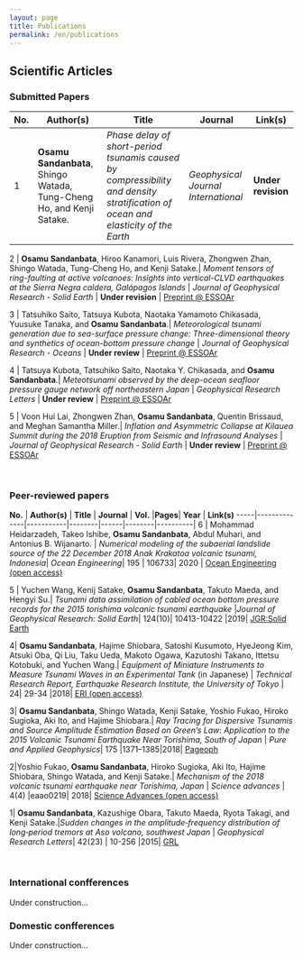 ```yaml
---
layout: page
title: Publications
permalink: /en/publications
---
```


## <strong> Scientific Articles </strong>
### Submitted Papers

**No.** | **Author(s)** | **Title** | **Journal** | **Link(s)**
-----|--------------|-----------|--------|----------|
1 | **Osamu Sandanbata**, Shingo Watada, Tung-Cheng Ho, and Kenji Satake.| *Phase delay of short-period tsunamis caused by compressibility and density stratification of ocean and elasticity of the Earth* | *Geophysical Journal International* | **Under revision** | |

2 | **Osamu Sandanbata**, Hiroo Kanamori, Luis Rivera, Zhongwen Zhan, Shingo Watada, Tung-Cheng Ho, and Kenji Satake.| *Moment tensors of ring-faulting at active volcanoes: Insights into vertical-CLVD earthquakes at the Sierra Negra caldera, Galápagos Islands* | *Journal of Geophysical Research - Solid Earth* | **Under revision** | [Preprint @ ESSOAr](https://www.essoar.org/doi/10.1002/essoar.10505947.1)

3 | Tatsuhiko Saito, Tatsuya Kubota, Naotaka Yamamoto Chikasada, Yuusuke Tanaka, and **Osamu Sandanbata**.| *Meteorological tsunami generation due to sea-surface pressure change: Three-dimensional theory and synthetics of ocean-bottom pressure change* | *Journal of Geophysical Research - Oceans* | **Under review** | [Preprint @ ESSOAr](https://www.essoar.org/doi/10.1002/essoar.10504961.1)

4 | Tatsuya Kubota, Tatsuhiko Saito, Naotaka Y. Chikasada, and **Osamu Sandanbata**.| *Meteotsunami observed by the deep-ocean seafloor pressure gauge network off northeastern Japan* | *Geophysical Research Letters* | **Under review** | [Preprint @ ESSOAr](https://www.essoar.org/doi/10.1002/essoar.10506159.1)

5 | Voon Hui Lai, Zhongwen Zhan, **Osamu Sandanbata**, Quentin Brissaud, and Meghan Samantha Miller.| *Inflation and Asymmetric Collapse at Kilauea Summit during the 2018 Eruption from Seismic and Infrasound Analyses* | *Journal of Geophysical Research - Solid Earth* | **Under review** | [Preprint @ ESSOAr](https://www.essoar.org/doi/abs/10.1002/essoar.10506637.1)

<br/>

### Peer-reviewed papers   

**No.** | **Author(s)** | **Title** | **Journal** | **Vol.** |**Pages**| **Year** | **Link(s)**
-----|--------------|-----------|--------|------|--------|----------|
6 | Mohammad Heidarzadeh, Takeo Ishibe, **Osamu Sandanbata**, Abdul Muhari, and Antonius B. Wijanarto. | *Numerical modeling of the subaerial landslide source of the 22 December 2018 Anak Krakatoa volcanic tsunami, Indonesia*| *Ocean Engineering*| 195 | 106733| 2020 | [Ocean Engineering (open access)](https://www.sciencedirect.com/science/article/pii/S0029801819308431)

5 | Yuchen Wang, Kenij Satake, **Osamu Sandanbata**, Takuto Maeda, and Hengyi Su.| *Tsunami data assimilation of cabled ocean bottom pressure records for the 2015 torishima volcanic tsunami earthquake* |*Journal of Geophysical Research: Solid Earth*| 124(10)| 10413-10422 |2019| [JGR:Solid Earth](https://agupubs.onlinelibrary.wiley.com/doi/full/10.1029/2019JB018056)

4| **Osamu Sandanbata**, Hajime Shiobara, Satoshi Kusumoto, HyeJeong Kim, Atsuki Oba, Qi Liu, Taku Ueda, Makoto Ogawa, Kazutoshi Takano, Ittetsu Kotobuki, and Yuchen Wang.| *Equipment of Miniature Instruments to Measure Tsunami Waves in an Experimental Tank* (in Japanese) | *Technical Research Report, Earthquake Research Institute, the University of Tokyo* | 24| 29-34 |2018| [ERI (open access)](http://www.eri.u-tokyo.ac.jp/GIHOU/archive/24_029-034.pdf)

3| **Osamu Sandanbata**, Shingo Watada, Kenji Satake, Yoshio Fukao, Hiroko Sugioka, Aki Ito, and Hajime Shiobara.| *Ray Tracing for Dispersive Tsunamis and Source Amplitude Estimation Based on Green’s Law: Application to the 2015 Volcanic Tsunami Earthquake Near Torishima, South of Japan* | *Pure and Applied Geophysics*| 175 |1371–1385|2018|  [Pageoph](https://doi.org/10.1007/s00024-017-1746-0)

2|Yoshio Fukao, **Osamu Sandanbata**, Hiroko Sugioka, Aki Ito, Hajime Shiobara, Shingo Watada, and Kenji Satake.| *Mechanism of the 2018 volcanic tsunami earthquake near Torishima, Japan* | *Science advances* | 4(4) |eaao0219| 2018| [Science Advances (open access)](https://doi.org/10.1126/sciadv.aao0219)

1| **Osamu Sandanbata**, Kazushige Obara, Takuto Maeda, Ryota Takagi, and Kenji Satake.|*Sudden changes in the amplitude‐frequency distribution of long‐period tremors at Aso volcano, southwest Japan* | *Geophysical Research Letters*| 42(23) | 10-256 |2015| [GRL](https://doi.org/10.1002/2015GL066443)

<br/>

<!-- [6] Mohammad Heidarzadeh, Takeo Ishibe, **Osamu Sandanbata**, Abdul Muhari, and Antonius B. Wijanarto. "Numerical modeling of the subaerial landslide source of the 22 December 2018 Anak Krakatoa volcanic tsunami, Indonesia". *Ocean Engineering*, 195 (2020): 106733, doi:10.1016/j.oceaneng.2019.106733. [Ocean Engineering (open access)](https://www.sciencedirect.com/science/article/pii/S0029801819308431)

[5] Yuchen Wang, Kenij Satake, **Osamu Sandanbata**, Takuto Maeda, and Hengyi Su. "Tsunami data assimilation of cabled ocean bottom pressure records for the 2015 torishima volcanic tsunami earthquake". *Journal of Geophysical Research: Solid Earth*, 124, no. 10 (2019): 10413-10422, doi:10.1029/2019JB018056. [JGR:Solid Earth](https://agupubs.onlinelibrary.wiley.com/doi/full/10.1029/2019JB018056)

**[4]** **Osamu Sandanbata**, Hajime Sshiobara, Satoshi Kusumoto, HyeJeong Kim,
Atsuki Oba, Qi Liu, Taku Ueda, Makoto Ogawa, Kazutoshi Takano, Ittetsu Kotobuki, and Yuchen Wang. "Equipment of Miniature Instruments to Measure Tsunami Waves
in an Experimental Tank" (in Japanese). *Technical Research Report, Earthquake Research Institute, the University of Tokyo*, 24, 29-34 (2018). [ERI (open access)](http://www.eri.u-tokyo.ac.jp/GIHOU/archive/24_029-034.pdf)

**[3]** **Osamu Sandanbata**, Shingo Watada, Kenji Satake, Yoshio Fukao, Hiroko Sugioka, Aki Ito, and Hajime Shiobara. "Ray Tracing for Dispersive Tsunamis and Source Amplitude Estimation Based on Green’s Law: Application to the 2015 Volcanic Tsunami Earthquake Near Torishima, South of Japan". *Pure and Applied Geophysics*, 175 (2018): 1371–1385, doi:10.1007/s00024-017-1746-0. [Pageoph](https://doi.org/10.1007/s00024-017-1746-0)

[2] Yoshio Fukao, **Osamu Sandanbata**, Hiroko Sugioka, Aki Ito, Hajime Shiobara, Shingo Watada, and Kenji Satake. "Mechanism of the 2018 volcanic tsunami earthquake near Torishima, Japan". *Science advances*, 4, no. 4 (2018): eaao0219, doi:10.1126/sciadv.aao0219. [Science Advances (open access)](https://doi.org/10.1126/sciadv.aao0219)

**[1]** **Osamu Sandanbata**, Kazushige Obara, Takuto Maeda, Ryota Takagi, and Kenji Satake. "Sudden changes in the amplitude‐frequency distribution of long‐period tremors at Aso volcano, southwest Japan." *Geophysical Research Letters*, 42, no. 23 (2015): 10-256, doi:10.1002/2015GL066443. [GRL](https://doi.org/10.1002/2015GL066443)
 -->

### International confferences

Under construction...


### Domestic confferences

Under construction...

